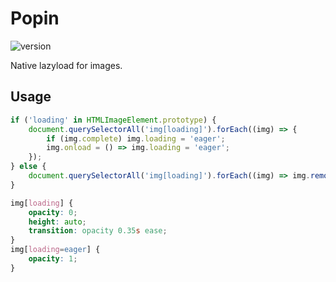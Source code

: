 
# Popin

![version](https://img.shields.io/github/manifest-json/v/Natjo/lazyload)

Native lazyload for images.

## Usage
```javascript
if ('loading' in HTMLImageElement.prototype) {
    document.querySelectorAll('img[loading]').forEach((img) => {
        if (img.complete) img.loading = 'eager';
        img.onload = () => img.loading = 'eager';
    });
} else {
    document.querySelectorAll('img[loading]').forEach((img) => img.removeAttribute('loading'));
}
```

```css
img[loading] {
    opacity: 0;
    height: auto;
    transition: opacity 0.35s ease;
}
img[loading=eager] {
    opacity: 1;
}
```
